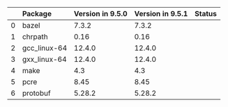 <!-- markdown-link-check-disable -->

|    | Package      | Version in 9.5.0   | Version in 9.5.1   | Status   |
|---:|:-------------|:-------------------|:-------------------|:---------|
|  0 | bazel        | 7.3.2              | 7.3.2              |          |
|  1 | chrpath      | 0.16               | 0.16               |          |
|  2 | gcc_linux-64 | 12.4.0             | 12.4.0             |          |
|  3 | gxx_linux-64 | 12.4.0             | 12.4.0             |          |
|  4 | make         | 4.3                | 4.3                |          |
|  5 | pcre         | 8.45               | 8.45               |          |
|  6 | protobuf     | 5.28.2             | 5.28.2             |          |